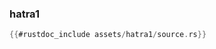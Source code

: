 ### hatra1

```rust
{{#rustdoc_include assets/hatra1/source.rs}}
```
<div class="flex-container vis_block" style="position:relative; margin-left:-75px; margin-right:-75px; display: none;">
	<object type="image/svg+xml" class="hatra1 code_panel" data="assets/hatra1/vis_code.svg"></object>
	<object type="image/svg+xml" class="hatra1 tl_panel" data="assets/hatra1/vis_timeline.svg" style="width: auto;" onmouseenter="helpers(hatra1)"></object>
</div>